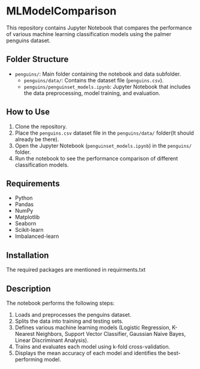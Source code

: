 # MLModelComparison

This repository contains Jupyter Notebook that compares the performance of various machine learning classification models using the palmer penguins dataset.

## Folder Structure

- `penguins/`: Main folder containing the notebook and data subfolder.
  - `penguins/data/`: Contains the dataset file (`penguins.csv`).
  - `penguins/penguinset_models.ipynb`: Jupyter Notebook that includes the data preprocessing, model training, and evaluation.

## How to Use

1. Clone the repository.
2. Place the `penguins.csv` dataset file in the `penguins/data/` folder(It should already be there).
3. Open the Jupyter Notebook (`penguinset_models.ipynb`) in the `penguins/` folder.
4. Run the notebook to see the performance comparison of different classification models.

## Requirements
- Python
- Pandas
- NumPy
- Matplotlib
- Seaborn
- Scikit-learn
- Imbalanced-learn

## Installation

The required packages are mentioned in requirments.txt

## Description

The notebook performs the following steps:
1. Loads and preprocesses the penguins dataset.
2. Splits the data into training and testing sets.
3. Defines various machine learning models (Logistic Regression, K-Nearest Neighbors, Support Vector Classifier, Gaussian Naive Bayes, Linear Discriminant Analysis).
4. Trains and evaluates each model using k-fold cross-validation.
5. Displays the mean accuracy of each model and identifies the best-performing model.